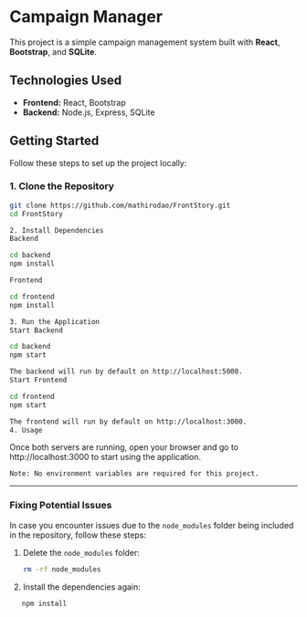 # Campaign Manager

This project is a simple campaign management system built with **React**, **Bootstrap**, and **SQLite**.

## Technologies Used

- **Frontend:** React, Bootstrap
- **Backend:** Node.js, Express, SQLite

## Getting Started

Follow these steps to set up the project locally:

### 1. Clone the Repository

```bash
git clone https://github.com/mathirodao/FrontStory.git
cd FrontStory

2. Install Dependencies
Backend

cd backend
npm install

Frontend

cd frontend
npm install

3. Run the Application
Start Backend

cd backend
npm start

The backend will run by default on http://localhost:5000.
Start Frontend

cd frontend
npm start

The frontend will run by default on http://localhost:3000.
4. Usage
```
Once both servers are running, open your browser and go to http://localhost:3000 to start using the application.

    Note: No environment variables are required for this project.

---

### **Fixing Potential Issues**

In case you encounter issues due to the `node_modules` folder being included in the repository, follow these steps:

1. Delete the `node_modules` folder:

   ```bash
   rm -rf node_modules
   ```

2. Install the dependencies again:
 ```bash
    npm install
 ```


